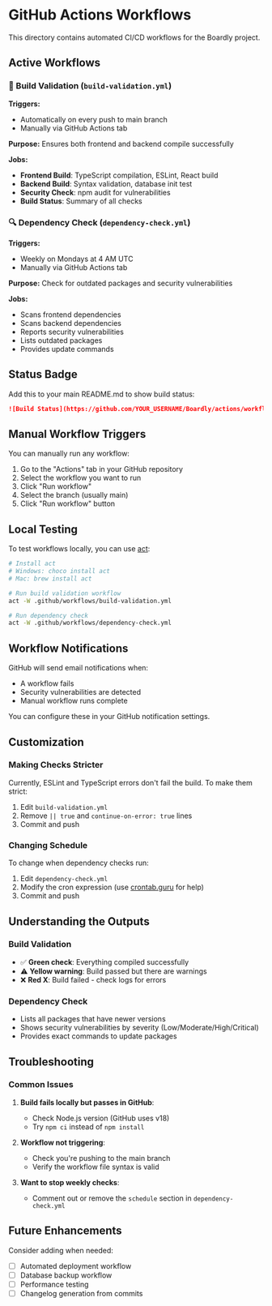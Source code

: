 # GitHub Actions Workflows

This directory contains automated CI/CD workflows for the Boardly project.

## Active Workflows

### 🔨 Build Validation (`build-validation.yml`)
**Triggers:** 
- Automatically on every push to main branch
- Manually via GitHub Actions tab

**Purpose:** Ensures both frontend and backend compile successfully

**Jobs:**
- **Frontend Build**: TypeScript compilation, ESLint, React build
- **Backend Build**: Syntax validation, database init test
- **Security Check**: npm audit for vulnerabilities
- **Build Status**: Summary of all checks

### 🔍 Dependency Check (`dependency-check.yml`)
**Triggers:** 
- Weekly on Mondays at 4 AM UTC
- Manually via GitHub Actions tab

**Purpose:** Check for outdated packages and security vulnerabilities

**Jobs:**
- Scans frontend dependencies
- Scans backend dependencies
- Reports security vulnerabilities
- Lists outdated packages
- Provides update commands

## Status Badge

Add this to your main README.md to show build status:

```markdown
![Build Status](https://github.com/YOUR_USERNAME/Boardly/actions/workflows/build-validation.yml/badge.svg)
```

## Manual Workflow Triggers

You can manually run any workflow:
1. Go to the "Actions" tab in your GitHub repository
2. Select the workflow you want to run
3. Click "Run workflow"
4. Select the branch (usually main)
5. Click "Run workflow" button

## Local Testing

To test workflows locally, you can use [act](https://github.com/nektos/act):

```bash
# Install act
# Windows: choco install act
# Mac: brew install act

# Run build validation workflow
act -W .github/workflows/build-validation.yml

# Run dependency check
act -W .github/workflows/dependency-check.yml
```

## Workflow Notifications

GitHub will send email notifications when:
- A workflow fails
- Security vulnerabilities are detected
- Manual workflow runs complete

You can configure these in your GitHub notification settings.

## Customization

### Making Checks Stricter
Currently, ESLint and TypeScript errors don't fail the build. To make them strict:
1. Edit `build-validation.yml`
2. Remove `|| true` and `continue-on-error: true` lines
3. Commit and push

### Changing Schedule
To change when dependency checks run:
1. Edit `dependency-check.yml`
2. Modify the cron expression (use [crontab.guru](https://crontab.guru) for help)
3. Commit and push

## Understanding the Outputs

### Build Validation
- ✅ **Green check**: Everything compiled successfully
- ⚠️ **Yellow warning**: Build passed but there are warnings
- ❌ **Red X**: Build failed - check logs for errors

### Dependency Check
- Lists all packages that have newer versions
- Shows security vulnerabilities by severity (Low/Moderate/High/Critical)
- Provides exact commands to update packages

## Troubleshooting

### Common Issues

1. **Build fails locally but passes in GitHub**: 
   - Check Node.js version (GitHub uses v18)
   - Try `npm ci` instead of `npm install`

2. **Workflow not triggering**:
   - Check you're pushing to the main branch
   - Verify the workflow file syntax is valid

3. **Want to stop weekly checks**:
   - Comment out or remove the `schedule` section in `dependency-check.yml`

## Future Enhancements

Consider adding when needed:
- [ ] Automated deployment workflow
- [ ] Database backup workflow  
- [ ] Performance testing
- [ ] Changelog generation from commits